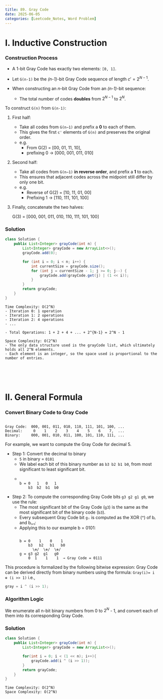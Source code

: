 ```yaml
---
title: 89. Gray Code
date: 2025-06-05
categories: [Leetcode_Notes, Word Problem]
---
```

# I. Inductive Construction
### Construction Process
- A 1-bit Gray Code has exactly two elements: ```[0, 1]```.

- Let ```G(n-1)``` be the *(n-1)*-bit Gray Code sequence of length $c' = 2^{N-1}$.
- When constructing an *n*-bit Gray Code from an *(n-1)*-bit sequence:
   - The total number of codes **doubles** from $2^{N-1}$ to $2^N$.
   
To construct ```G(n)``` from ```G(n-1)```:
1. First half:
    - Take all codes from ```G(n−1)``` and prefix a **0** to each of them.
    - This gives the first ```c'``` elements of ```G(n)``` and preserves the original order.
    - e.g.
      - From G(2) = [00, 01, 11, 10], 
      - prefixing 0 → [000, 001, 011, 010]

2. Second half:
    - Take all codes from ```G(n−1)``` **in reverse order**, and prefix a **1** to each.
    - This ensures that adjacent codes across the midpoint still differ by only one bit.
    - e.g. 
      - Reverse of G(2) = [10, 11, 01, 00]
      - Prefixing 1 → [110, 111, 101, 100]
3. Finally, concatenate the two halves:
    
    G(3) = [000, 001, 011, 010, 110, 111, 101, 100]
### Solution
```java
class Solution {
    public List<Integer> grayCode(int n) {
        List<Integer> grayCode = new ArrayList<>();
        grayCode.add(0);

        for (int i = 0; i < n; i++) {
            int currentSize = grayCode.size();
            for (int j = currentSize - 1; j >= 0; j--) {
                grayCode.add(grayCode.get(j) | (1 << i));
            }
        }
        return grayCode;
    }
}
```

```
Time Complexity: O(2^N)
- Iteration 0: 1 operation
- Iteration 1: 2 operations
- Iteration 2: 4 operations
- ...

- Total Operations: 1 + 2 + 4 + ... + 2^{N-1} = 2^N - 1

Space Complexity: O(2^N)
- The only data structure used is the grayCode list, which ultimately holds all 2^N elements.
- Each element is an integer, so the space used is proportional to the number of entries.
```

<br>
<br>  
<br>

# II. General Formula
### Convert Binary Code to Gray Code


```text

Gray Code:  000, 001, 011, 010, 110, 111, 101, 100, ...
Decimal:     0    1    2    3    4    5    6    7,  ...
Binary:     000, 001, 010, 011, 100, 101, 110, 111, ...
```

For example, we want to compute the Gray Code for decimal 5.
- Step 1: Convert the decimal to binary
  - ```5``` in binary = ```0101```
  - We label each bit of this binary number as ```b3 b2 b1 b0```, from most significant to least significant bit.
  - ```text

    b = 0   1   0   1
        b3  b2  b1  b0
    ```
- Step 2: To compute the corresponding Gray Code bits ```g3 g2 g1 g0```, we use the rule:
  - The most significant bit of the Gray Code (```g3```) is the same as the most significant bit of the binary code (```b3```).
  - Every subsequent Gray Code bit ```gᵢ``` is computed as the XOR (^) of bᵢ and bᵢ₊₁: 
  - Applying this to our example b = 0101:
    ```
    
    b = 0    1    0    1
        b3   b2   b1   b0
          \⊕/  \⊕/  \⊕/
    g = g3 g2  g1   g0
        0  1    1    1  → Gray Code = 0111
    ```

This procedure is formalized by the following bitwise expression:
Gray Code can be derived directly from binary numbers using the formula: ```Gray(i)= i ⊕ (i >> 1)``` i.e., 
```java
gray = i ^ (i >> 1);
```
### Algorithm Logic
We enumerate all n-bit binary numbers from 0 to $2^N$ - 1, and convert each of them into its corresponding Gray Code.

### Solution
```java
class Solution {
    public List<Integer> grayCode(int n) {
        List<Integer> grayCode = new ArrayList<>();

        for(int i = 0; i < (1 << n); i++){
            grayCode.add(i ^ (i >> 1));
        }
        return grayCode;
    }
}
```
```
Time Complexity: O(2^N)
Space Complexity: O(2^N)
```
